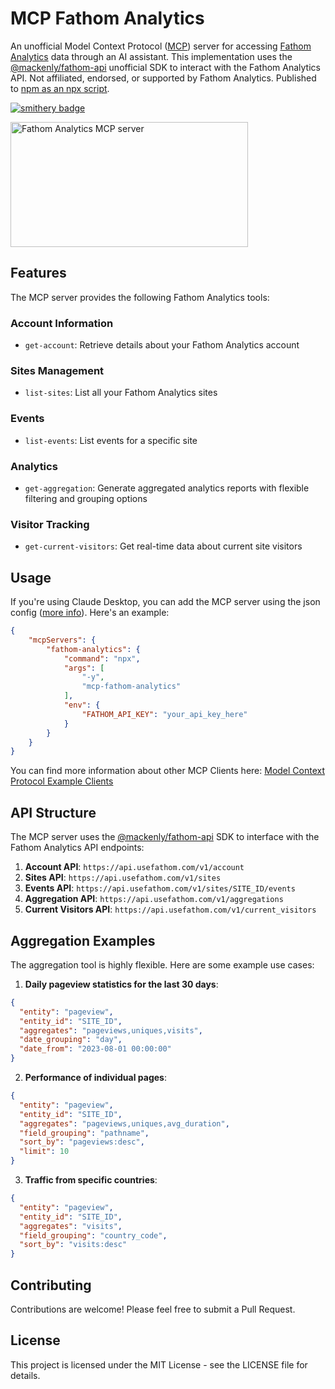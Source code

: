 # MCP Fathom Analytics

An unofficial Model Context Protocol ([MCP](https://modelcontextprotocol.io/introduction)) server for accessing [Fathom Analytics](https://usefathom.com/) data through an AI assistant. This implementation uses the [@mackenly/fathom-api](https://github.com/mackenly/fathom-api) unofficial SDK to interact with the Fathom Analytics API. Not affiliated, endorsed, or supported by Fathom Analytics. Published to [npm as an npx script](https://www.npmjs.com/package/mcp-fathom-analytics).

[![smithery badge](https://smithery.ai/badge/@mackenly/mcp-fathom-analytics)](https://smithery.ai/server/@mackenly/mcp-fathom-analytics)

<a href="https://glama.ai/mcp/servers/56cxbakbc4">
  <img width="380" height="200" src="https://glama.ai/mcp/servers/56cxbakbc4/badge" alt="Fathom Analytics MCP server" />
</a>

## Features

The MCP server provides the following Fathom Analytics tools:

### Account Information
- `get-account`: Retrieve details about your Fathom Analytics account

### Sites Management
- `list-sites`: List all your Fathom Analytics sites

### Events
- `list-events`: List events for a specific site

### Analytics
- `get-aggregation`: Generate aggregated analytics reports with flexible filtering and grouping options

### Visitor Tracking
- `get-current-visitors`: Get real-time data about current site visitors

## Usage
If you're using Claude Desktop, you can add the MCP server using the json config ([more info](https://modelcontextprotocol.io/quickstart/user)). Here's an example:
```json
{
    "mcpServers": {
        "fathom-analytics": {
            "command": "npx",
            "args": [
                "-y",
                "mcp-fathom-analytics"
            ],
            "env": {
                "FATHOM_API_KEY": "your_api_key_here"
            }
        }
    }
}
```

You can find more information about other MCP Clients here: [Model Context Protocol Example Clients](https://modelcontextprotocol.io/clients)

## API Structure

The MCP server uses the [@mackenly/fathom-api](https://github.com/mackenly/fathom-api) SDK to interface with the Fathom Analytics API endpoints:

1. **Account API**: `https://api.usefathom.com/v1/account`
2. **Sites API**: `https://api.usefathom.com/v1/sites`
3. **Events API**: `https://api.usefathom.com/v1/sites/SITE_ID/events`
4. **Aggregation API**: `https://api.usefathom.com/v1/aggregations`
5. **Current Visitors API**: `https://api.usefathom.com/v1/current_visitors`

## Aggregation Examples

The aggregation tool is highly flexible. Here are some example use cases:

1. **Daily pageview statistics for the last 30 days**:
```json
{
  "entity": "pageview",
  "entity_id": "SITE_ID",
  "aggregates": "pageviews,uniques,visits",
  "date_grouping": "day",
  "date_from": "2023-08-01 00:00:00"
}
```

2. **Performance of individual pages**:
```json
{
  "entity": "pageview",
  "entity_id": "SITE_ID",
  "aggregates": "pageviews,uniques,avg_duration",
  "field_grouping": "pathname",
  "sort_by": "pageviews:desc",
  "limit": 10
}
```

3. **Traffic from specific countries**:
```json
{
  "entity": "pageview",
  "entity_id": "SITE_ID",
  "aggregates": "visits",
  "field_grouping": "country_code",
  "sort_by": "visits:desc"
}
```

## Contributing

Contributions are welcome! Please feel free to submit a Pull Request.

## License

This project is licensed under the MIT License - see the LICENSE file for details.
